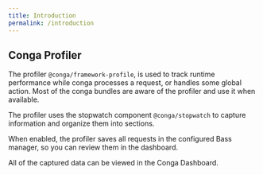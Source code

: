 ```yaml
---
title: Introduction
permalink: /introduction
---
```


## Conga Profiler

The profiler `@conga/framework-profile`, is used to track runtime performance while conga processes 
a request, or handles some global action.  Most of the conga bundles are aware of the profiler and 
use it when available.  

The profiler uses the stopwatch component `@conga/stopwatch` to capture information and organize 
them into sections.

When enabled, the profiler saves all requests in the configured Bass manager, so you can review 
them in the dashboard.

All of the captured data can be viewed in the Conga Dashboard.